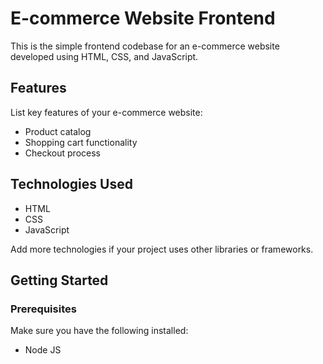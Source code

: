 # E-commerce Website Frontend

This is the simple frontend codebase for an e-commerce website developed using HTML, CSS, and JavaScript.

## Features

List key features of your e-commerce website:
- Product catalog
- Shopping cart functionality
- Checkout process

## Technologies Used

- HTML
- CSS
- JavaScript

Add more technologies if your project uses other libraries or frameworks.

## Getting Started

### Prerequisites

Make sure you have the following installed:

- Node JS
